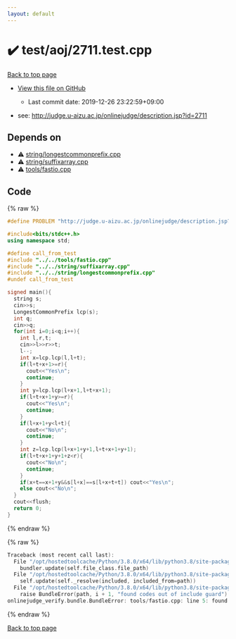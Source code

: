 ```yaml
---
layout: default
---
```


<!-- mathjax config similar to math.stackexchange -->
<script type="text/javascript" async
  src="https://cdnjs.cloudflare.com/ajax/libs/mathjax/2.7.5/MathJax.js?config=TeX-MML-AM_CHTML">
</script>
<script type="text/x-mathjax-config">
  MathJax.Hub.Config({
    TeX: { equationNumbers: { autoNumber: "AMS" }},
    tex2jax: {
      inlineMath: [ ['$','$'] ],
      processEscapes: true
    },
    "HTML-CSS": { matchFontHeight: false },
    displayAlign: "left",
    displayIndent: "2em"
  });
</script>

<script type="text/javascript" src="https://cdnjs.cloudflare.com/ajax/libs/jquery/3.4.1/jquery.min.js"></script>
<script src="https://cdn.jsdelivr.net/npm/jquery-balloon-js@1.1.2/jquery.balloon.min.js" integrity="sha256-ZEYs9VrgAeNuPvs15E39OsyOJaIkXEEt10fzxJ20+2I=" crossorigin="anonymous"></script>
<script type="text/javascript" src="../../../assets/js/copy-button.js"></script>
<link rel="stylesheet" href="../../../assets/css/copy-button.css" />


# :heavy_check_mark: test/aoj/2711.test.cpp

<a href="../../../index.html">Back to top page</a>

* <a href="{{ site.github.repository_url }}/blob/master/test/aoj/2711.test.cpp">View this file on GitHub</a>
    - Last commit date: 2019-12-26 23:22:59+09:00


* see: <a href="http://judge.u-aizu.ac.jp/onlinejudge/description.jsp?id=2711">http://judge.u-aizu.ac.jp/onlinejudge/description.jsp?id=2711</a>


## Depends on

* :warning: <a href="../../../library/string/longestcommonprefix.cpp.html">string/longestcommonprefix.cpp</a>
* :warning: <a href="../../../library/string/suffixarray.cpp.html">string/suffixarray.cpp</a>
* :warning: <a href="../../../library/tools/fastio.cpp.html">tools/fastio.cpp</a>


## Code

<a id="unbundled"></a>
{% raw %}
```cpp
#define PROBLEM "http://judge.u-aizu.ac.jp/onlinejudge/description.jsp?id=2711"

#include<bits/stdc++.h>
using namespace std;

#define call_from_test
#include "../../tools/fastio.cpp"
#include "../../string/suffixarray.cpp"
#include "../../string/longestcommonprefix.cpp"
#undef call_from_test

signed main(){
  string s;
  cin>>s;
  LongestCommonPrefix lcp(s);
  int q;
  cin>>q;
  for(int i=0;i<q;i++){
    int l,r,t;
    cin>>l>>r>>t;
    l--;
    int x=lcp.lcp(l,l+t);
    if(l+t+x+1>=r){
      cout<<"Yes\n";
      continue;
    }
    int y=lcp.lcp(l+x+1,l+t+x+1);
    if(l+t+x+1+y>=r){
      cout<<"Yes\n";
      continue;
    }
    if(l+x+1+y<l+t){
      cout<<"No\n";
      continue;
    }
    int z=lcp.lcp(l+x+1+y+1,l+t+x+1+y+1);
    if(l+t+x+1+y+1+z<r){
      cout<<"No\n";
      continue;
    }
    if(x+t==x+1+y&&s[l+x]==s[l+x+t+t]) cout<<"Yes\n";
    else cout<<"No\n";
  }
  cout<<flush;
  return 0;
}

```
{% endraw %}

<a id="bundled"></a>
{% raw %}
```cpp
Traceback (most recent call last):
  File "/opt/hostedtoolcache/Python/3.8.0/x64/lib/python3.8/site-packages/onlinejudge_verify/docs.py", line 328, in write_contents
    bundler.update(self.file_class.file_path)
  File "/opt/hostedtoolcache/Python/3.8.0/x64/lib/python3.8/site-packages/onlinejudge_verify/bundle.py", line 154, in update
    self.update(self._resolve(included, included_from=path))
  File "/opt/hostedtoolcache/Python/3.8.0/x64/lib/python3.8/site-packages/onlinejudge_verify/bundle.py", line 123, in update
    raise BundleError(path, i + 1, "found codes out of include guard")
onlinejudge_verify.bundle.BundleError: tools/fastio.cpp: line 5: found codes out of include guard

```
{% endraw %}

<a href="../../../index.html">Back to top page</a>

